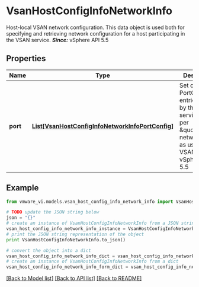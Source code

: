 # VsanHostConfigInfoNetworkInfo

Host-local VSAN network configuration.  This data object is used both for specifying and retrieving network configuration for a host participating in the VSAN service.  ***Since:*** vSphere API 5.5 

## Properties
Name | Type | Description | Notes
------------ | ------------- | ------------- | -------------
**port** | [**List[VsanHostConfigInfoNetworkInfoPortConfig]**](VsanHostConfigInfoNetworkInfoPortConfig.md) | Set of PortConfig entries for use by the VSAN service, one per \&quot;virtual network\&quot; as used by VSAN.  ***Since:*** vSphere API 5.5  | [optional] 

## Example

```python
from vmware_vi.models.vsan_host_config_info_network_info import VsanHostConfigInfoNetworkInfo

# TODO update the JSON string below
json = "{}"
# create an instance of VsanHostConfigInfoNetworkInfo from a JSON string
vsan_host_config_info_network_info_instance = VsanHostConfigInfoNetworkInfo.from_json(json)
# print the JSON string representation of the object
print VsanHostConfigInfoNetworkInfo.to_json()

# convert the object into a dict
vsan_host_config_info_network_info_dict = vsan_host_config_info_network_info_instance.to_dict()
# create an instance of VsanHostConfigInfoNetworkInfo from a dict
vsan_host_config_info_network_info_form_dict = vsan_host_config_info_network_info.from_dict(vsan_host_config_info_network_info_dict)
```
[[Back to Model list]](../README.md#documentation-for-models) [[Back to API list]](../README.md#documentation-for-api-endpoints) [[Back to README]](../README.md)


